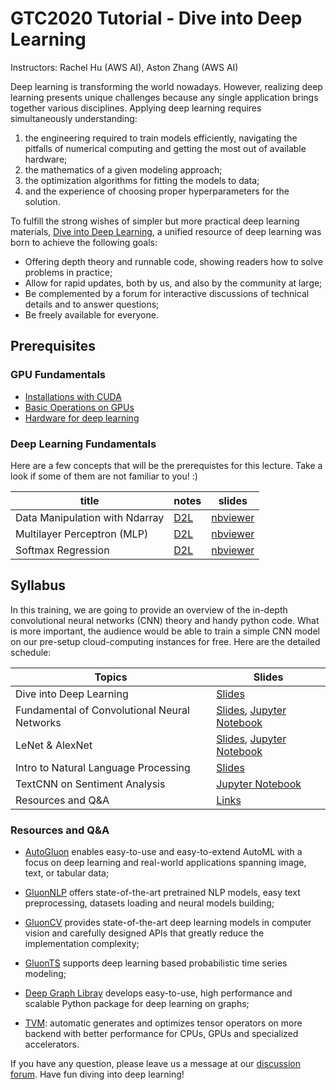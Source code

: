 # GTC2020 Tutorial - Dive into Deep Learning

Instructors: Rachel Hu (AWS AI), Aston Zhang (AWS AI)

Deep learning is transforming the world nowadays. However, realizing deep learning presents unique challenges because any single application brings together various disciplines. Applying deep learning requires simultaneously understanding:

1. the engineering required to train models efficiently, navigating the pitfalls of numerical computing and getting the most out of available hardware;
2. the mathematics of a given modeling approach;
3. the optimization algorithms for fitting the models to data;
4. and the experience of choosing proper hyperparameters for the solution.


To fulfill the strong wishes of simpler but more practical deep learning materials, [Dive into Deep Learning](https://d2l.ai/), a unified resource of deep learning was born to achieve the following goals:

- Offering depth theory and runnable code, showing readers how to solve problems in practice;
- Allow for rapid updates, both by us, and also by the community at large;
- Be complemented by a forum for interactive discussions of technical details and to answer questions;
- Be freely available for everyone.



## Prerequisites


### GPU Fundamentals

- [Installations with CUDA](https://d2l.ai/chapter_installation/index.html)
- [Basic Operations on GPUs](https://nbviewer.jupyter.org/github/goldmermaid/gtc2020/blob/master/dl/1-use-gpu.ipynb)
- [Hardware for deep learning](https://d2l.ai/chapter_computational-performance/hardware.html#gpus-and-other-accelerators)


### Deep Learning Fundamentals

Here are a few concepts that will be the prerequistes for this lecture. Take a look if some of them are not familiar to you! :)

| title                               |  notes    |  slides    |
| ------------------------------ | ---- | ---- |
| Data Manipulation with Ndarray | [D2L](https://d2l.ai/chapter_preliminaries/ndarray.html) | [nbviewer](https://nbviewer.jupyter.org/format/slides/github/mli/d2l-1day-notebooks/blob/master/notebooks-1/1-ndarray.ipynb#/) |
| Multilayer Perceptron (MLP) | [D2L](https://d2l.ai/chapter_multilayer-perceptrons/mlp.html) | [nbviewer](https://nbviewer.jupyter.org/format/slides/github/mli/d2l-1day-notebooks/blob/master/notebooks-1/9-mlp-gluon.ipynb#/) |
| Softmax Regression | [D2L](https://d2l.ai/chapter_linear-networks/softmax-regression.html) | [nbviewer](https://nbviewer.jupyter.org/format/slides/github/mli/d2l-1day-notebooks/blob/master/notebooks-1/7-softmax-regression-gluon.ipynb#/) |


## Syllabus

In this training, we are going to provide an overview of the in-depth convolutional neural networks (CNN) theory and handy python code. What is more important, the audience would be able to train a simple CNN model on our pre-setup cloud-computing instances for free. Here are the detailed schedule:


| Topics | Slides |
| --- | --- |
| Dive into Deep Learning | [Slides](https://github.com/goldmermaid/gtc2020/blob/master/DL.pdf) |
| Fundamental of Convolutional Neural Networks | [Slides](https://github.com/goldmermaid/gtc2020/blob/master/CNN.pdf), [Jupyter Notebook](https://nbviewer.jupyter.org/format/slides/github/goldmermaid/gtc2020/blob/master/Notebooks/convolutions.ipynb) |
| LeNet & AlexNet | [Slides](https://github.com/goldmermaid/gtc2020/blob/master/NLP.pdf), [Jupyter Notebook](https://nbviewer.jupyter.org/format/slides/github/goldmermaid/gtc2020/blob/master/Notebooks/Alexnet.ipynb) |
| Intro to Natural Language Processing | [Slides](https://github.com/goldmermaid/gtc2020/blob/master/NLP.pdf) |
| TextCNN on Sentiment Analysis | [Jupyter Notebook](https://nbviewer.jupyter.org/format/slides/github/goldmermaid/gtc2020/blob/master/Notebooks/textCNN.ipynb) |
| Resources and Q&A | [Links](#Resources-and-Q&A ) | 




### Resources and Q&A 


- [AutoGluon](https://autogluon.mxnet.io/) enables easy-to-use and easy-to-extend AutoML with a focus on deep learning and real-world applications spanning image, text, or tabular data;


- [GluonNLP](http://gluon-nlp.mxnet.io/) offers state-of-the-art pretrained NLP models, easy text preprocessing, datasets loading and neural models building; 


- [GluonCV](http://gluon-cv.mxnet.io/) provides state-of-the-art deep learning models in computer vision and carefully designed APIs that greatly reduce the implementation complexity;


- [GluonTS](https://gluon-ts.mxnet.io/) supports deep learning based probabilistic time series modeling;


- [Deep Graph Libray](https://www.dgl.ai/) develops easy-to-use, high performance and scalable Python package for deep learning on graphs;


- [TVM](https://tvm.apache.org/): automatic generates and optimizes tensor operators on more backend with better performance for CPUs, GPUs and specialized accelerators.


If you have any question, please leave us a message at our [discussion forum](https://discuss.mxnet.io/c/d2l-book). Have fun diving into deep learning!
